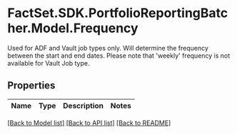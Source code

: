 # FactSet.SDK.PortfolioReportingBatcher.Model.Frequency
Used for ADF and Vault job types only. Will determine the frequency between the start and end dates. Please note that 'weekly' frequency is not available for Vault Job type.

## Properties

Name | Type | Description | Notes
------------ | ------------- | ------------- | -------------

[[Back to Model list]](../README.md#documentation-for-models) [[Back to API list]](../README.md#documentation-for-api-endpoints) [[Back to README]](../README.md)

